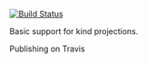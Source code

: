 [![Build Status](https://travis-ci.org/newhoggy/pico-kind.svg?branch=master)](https://travis-ci.org/newhoggy/pico-kind)

Basic support for kind projections.

Publishing on Travis
